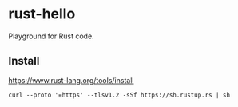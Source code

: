 # rust-hello
Playground for Rust code.

## Install

https://www.rust-lang.org/tools/install

```
curl --proto '=https' --tlsv1.2 -sSf https://sh.rustup.rs | sh
```

